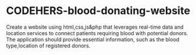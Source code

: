 # CODEHERS-blood-donating-website
 Create a website using html,css,js&amp;php that leverages real-time data and location services to connect patients requiring blood with potential donors. The application should provide essential information, such as the blood type,location of registered donors. 
